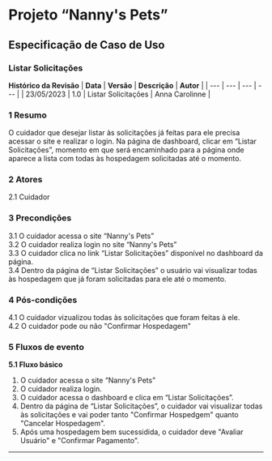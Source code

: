 # **Projeto “Nanny's Pets”**
## **Especificação de Caso de Uso**
### **Listar Solicitações**
**Histórico da Revisão**
| **Data** | **Versão** | **Descrição** | **Autor** |
| --- | --- | --- | --- |
| 23/05/2023 | 1.0 | Listar Solicitações | Anna Carolinne |
### **1 Resumo**
O cuidador que desejar listar às solicitações já feitas para ele precisa acessar o site e realizar o login. Na página de dashboard, clicar em “Listar Solicitações”, momento em que será encaminhado para a página onde aparece a lista com todas às hospedagem solicitadas até o momento. 

### **2 Atores**
2.1 Cuidador

### **3 Precondições**  
3.1 O cuidador acessa o site “Nanny's Pets”  
3.2 O cuidador realiza login no site “Nanny's Pets”  
3.3 O cuidador clica no link “Listar Solicitações” disponível no dashboard da página.  
3.4 Dentro da página de “Listar Solicitações” o usuário vai visualizar todas às hospedagem que já foram solicitadas para ele até o momento.

### **4 Pós-condições**  
4.1 O cuidador vizualizou todas às solicitações que foram feitas à ele.    
4.2 O cuidador pode ou não "Confirmar Hospedagem"

### **5 Fluxos de evento**
**5.1 Fluxo básico**
1. O cuidador acessa o site “Nanny's Pets”
2. O cuidador realiza login.
3. O cuidador acessa o dashboard e clica em “Listar Solicitações”.
4. Dentro da página de “Listar Solicitações”, o cuidador vai visualizar todas às solicitações e vai poder tanto "Confirmar Hospedgem" quanto "Cancelar Hospedagem".
5. Após uma hospedagem bem sucessidida, o cuidador deve "Avaliar Usuário" e "Confirmar Pagamento". 


-----------------------------------
